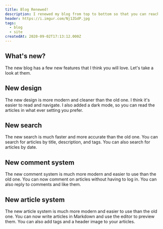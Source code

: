 ```yaml
---
title: Blog Renewed!
description: I renewed my blog from top to bottom so that you can reach my posts more comfortably and quickly and added a few features you will love!
header: https://i.imgur.com/Nj1ZGdP.jpg
tags:
  - blog
  - site
createdAt: 2020-09-02T17:13:12.000Z
---
```


<blog-notification type="warning">
  <template #title>
    This article is a bit different from the other articles on this site.
  </template>
  <template #content>
    I'm going to talk about the site itself, and what I'm going to do with it in the future.
  </template>

## What's new?
The new blog has a few new features that I think you will love. Let's take a look at them.

</blog-notification>

## New design
The new design is more modern and cleaner than the old one. I think it's easier to read and navigate. I also added a dark mode, so you can read the articles in what ever setting you prefer.

## New search
The new search is much faster and more accurate than the old one. You can search for articles by title, description, and tags. You can also search for articles by date.

## New comment system
The new comment system is much more modern and easier to use than the old one. You can now comment on articles without having to log in. You can also reply to comments and like them.

## New article system
The new article system is much more modern and easier to use than the old one. You can now write articles in Markdown and use the editor to preview them. You can also add tags and a header image to your articles.

